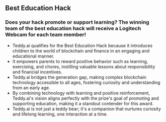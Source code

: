 ## Best Education Hack
### Does your hack promote or support learning? The winning team of the best education hack will receive a Logitech Webcam for each team member!

- Teddy.ai qualifies for the Best Education Hack because it introduces children to the world of blockchain and finance in an engaging and educational manner.
- It empowers parents to reward positive behavior such as learning, exercising, and chores, instilling valuable lessons about responsibility and financial incentives.
- Teddy.ai bridges the generation gap, making complex blockchain technology accessible to all ages, fostering curiosity and understanding from an early age.
- By combining technology with learning and positive reinforcement, Teddy.ai's vision aligns perfectly with the prize's goal of promoting and supporting education, making it a standout contender for this award.
- Teddy.ai is not just a teddy bear; it's a companion that nurtures curiosity and lifelong learning, one interaction at a time.